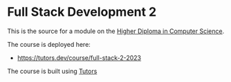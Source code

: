 # Full Stack Development 2

This is the source for a module on the [Higher Diploma in Computer Science](https://tutors.dev/course/wit-hdip-comp-sci-2023). 

The course is deployed here:

- <https://tutors.dev/course/full-stack-2-2023>

The course is built using [Tutors](https://tutors.dev/)